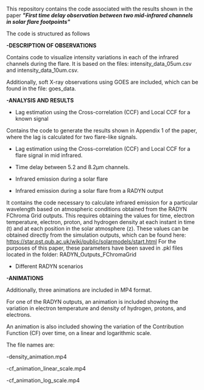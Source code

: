 This repository contains the code associated with the results shown in the paper ***"First time delay observation between two mid-infrared channels in solar flare footpoints"***

The code is structured as follows



**-DESCRIPTION OF OBSERVATIONS**

Contains code to visualize intensity variations in each of the infrared channels during the flare. It is based on the files: intensity\_data\_05um.csv and intensity\_data\_10um.csv.

Additionally, soft X-ray observations using GOES are included, which can be found in the file: goes\_data.



**-ANALYSIS AND RESULTS**

* Lag estimation using the Cross-correlation (CCF) and Local CCF for a known signal

Contains the code to generate the results shown in Appendix 1 of the paper, where the lag is calculated for two flare-like signals.



* Lag estimation using the Cross-correlation (CCF) and Local CCF for a flare signal in mid infrared.



* Time delay between 5.2 and  8.2μm  channels.



* Infrared emission during a solar flare



* Infrared emission during a solar flare from a RADYN output



It contains the code necessary to calculate infrared emission for a particular wavelength based on atmospheric conditions obtained from the RADYN FChroma Grid outputs. This requires obtaining the values ​​for time, electron temperature, electron, proton, and hydrogen density at each instant in time (t) and at each position in the solar atmosphere (z). These values ​​can be obtained directly from the simulation outputs, which can be found here: https://star.pst.qub.ac.uk/wiki/public/solarmodels/start.html For the purposes of this paper, these parameters have been saved in .pkl files located in the folder: RADYN\_Outputs\_FChromaGrid



* Different RADYN scenarios



**-ANIMATIONS** 



Additionally, three animations are included in MP4 format.

For one of the RADYN outputs, an animation is included showing the variation in electron temperature and density of hydrogen, protons, and electrons.

An animation is also included showing the variation of the Contribution Function (CF) over time, on a linear and logarithmic scale.



The file names are:

-density\_animation.mp4

-cf\_animation\_linear\_scale.mp4

-cf\_animation\_log\_scale.mp4





